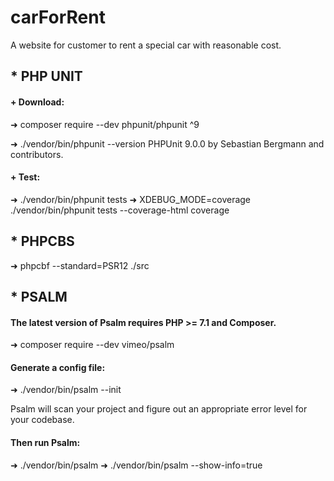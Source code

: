 # carForRent
A website for customer to rent a special car with reasonable cost.


## * PHP UNIT

#### + Download:

➜ composer require --dev phpunit/phpunit ^9

➜ ./vendor/bin/phpunit --version
PHPUnit 9.0.0 by Sebastian Bergmann and contributors.

#### + Test:

➜ ./vendor/bin/phpunit tests
➜ XDEBUG_MODE=coverage ./vendor/bin/phpunit tests --coverage-html coverage
## * PHPCBS 
➜  phpcbf --standard=PSR12 ./src

## * PSALM

####  The latest version of Psalm requires PHP >= 7.1 and Composer.

➜ composer require --dev vimeo/psalm

#### Generate a config file:

➜ ./vendor/bin/psalm --init

Psalm will scan your project and figure out an appropriate error level for your codebase.

#### Then run Psalm:

➜ ./vendor/bin/psalm
➜ ./vendor/bin/psalm --show-info=true
